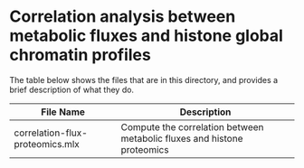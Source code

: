 # Correlation analysis between metabolic fluxes and histone global chromatin profiles

The table below shows the files that are in this directory, and provides a brief description of what they do.

File Name| Description
--|--|
correlation-flux-proteomics.mlx | Compute the correlation between metabolic fluxes and histone proteomics |
